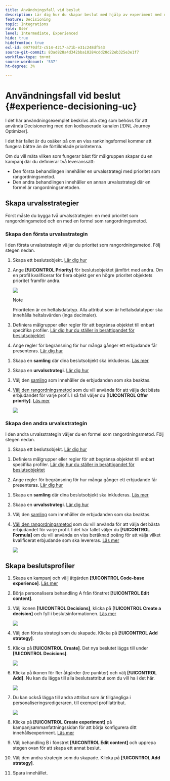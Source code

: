 ```yaml
---
title: Användningsfall vid beslut
description: Lär dig hur du skapar beslut med hjälp av experiment med den kodbaserade kanalen
feature: Decisioning
topic: Integrations
role: User
level: Intermediate, Experienced
hide: true
hidefromtoc: true
exl-id: 09770df2-c514-4217-a71b-e31c248df543
source-git-commit: 83ad828a4d342bba10284cdd20d22eb325e3e1f7
workflow-type: tm+mt
source-wordcount: '537'
ht-degree: 3%

---
```


# Användningsfall vid beslut {#experience-decisioning-uc}

I det här användningsexemplet beskrivs alla steg som behövs för att använda Decisionering med den kodbaserade kanalen [!DNL Journey Optimizer].

<!--In this use case, you create a campaign where you define two delivery treatments - each containing a different decision policy in order to measure which one performs best for your target audience.-->

I det här fallet är du osäker på om en viss rankningsformel kommer att fungera bättre än de förtilldelade prioriteterna.

Om du vill mäta vilken som fungerar bäst för målgruppen skapar du en kampanj där du definierar två leveranssätt:

<!--Set up the experiment such that:-->

* Den första behandlingen innehåller en urvalsstrategi med prioritet som rangordningsmetod.
* Den andra behandlingen innehåller en annan urvalsstrategi där en formel är rangordningsmetoden.

## Skapa urvalsstrategier

Först måste du bygga två urvalsstrategier: en med prioritet som rangordningsmetod och en med en formel som rangordningsmetod.

### Skapa den första urvalsstrategin

I den första urvalsstrategin väljer du prioritet som rangordningsmetod. Följ stegen nedan.

1. Skapa ett beslutsobjekt. [Lär dig hur](items.md)

1. Ange **[!UICONTROL Priority]** för beslutsobjektet jämfört med andra. Om en profil kvalificerar för flera objekt ger en högre prioritet objektets prioritet framför andra.

   ![](assets/exd-uc-item-priority.png)

   >[!NOTE]
   >
   >Prioriteten är en heltalsdatatyp. Alla attribut som är heltalsdatatyper ska innehålla heltalsvärden (inga decimaler).

1. Definiera målgrupper eller regler för att begränsa objektet till enbart specifika profiler. [Lär dig hur du ställer in berättigandet för beslutsobjektet](items.md#eligibility)

1. Ange regler för begränsning för hur många gånger ett erbjudande får presenteras. [Lär dig hur](items.md#capping)

<!--1. If needed, repeat the steps above to create one or more additional decision items.-->

1. Skapa en **samling** där dina beslutsobjekt ska inkluderas. [Läs mer](collections.md)

1. Skapa en **urvalsstrategi**. [Lär dig hur](selection-strategies.md#create-selection-strategy)

1. Välj den [samling](collections.md) som innehåller de erbjudanden som ska beaktas.

1. [Välj den rangordningsmetod](#select-ranking-method) som du vill använda för att välja det bästa erbjudandet för varje profil. I så fall väljer du **[!UICONTROL Offer priority]**. [Läs mer](selection-strategies.md#offer-priority)

   ![](assets/exd-uc-strategy-priority.png)

   <!--If multiple offers are eligible for this strategy, the [Offer priority](#offer-priority) method uses the value defined in the offers.-->

### Skapa den andra urvalsstrategin

I den andra urvalsstrategin väljer du en formel som rangordningsmetod. Följ stegen nedan.

1. Skapa ett beslutsobjekt. [Lär dig hur](items.md)

<!--1. Set the same **[!UICONTROL Priority]** as for the first decision item. TBC?-->

1. Definiera målgrupper eller regler för att begränsa objektet till enbart specifika profiler. [Lär dig hur du ställer in berättigandet för beslutsobjektet](items.md#eligibility)

1. Ange regler för begränsning för hur många gånger ett erbjudande får presenteras. [Lär dig hur](items.md#capping)

<!--1. If needed, repeat the steps above to create one or more additional decision items.-->

1. Skapa en **samling** där dina beslutsobjekt ska inkluderas. [Läs mer](collections.md)

1. Skapa en **urvalsstrategi**. [Lär dig hur](selection-strategies.md#create-selection-strategy)

1. Välj den [samling](collections.md) som innehåller de erbjudanden som ska beaktas.

1. [Välj den rangordningsmetod](#select-ranking-method) som du vill använda för att välja det bästa erbjudandet för varje profil. I det här fallet väljer du **[!UICONTROL Formula]** om du vill använda en viss beräknad poäng för att välja vilket kvalificerat erbjudande som ska levereras. [Läs mer](selection-strategies.md#ranking-formula)

   ![](assets/exd-uc-strategy-formula.png)

<!--
## Create decision items and selection strategies

You first need to create items, group them together in collections, set up rules and ranking methods. These elements will allow you to build selection strategies.

1. Navigate to **[!UICONTROL Decisioning]** > **[!UICONTROL Catalogs]** and create several decision items. Set constraints using audiences or rules to restrict each item to specific profiles only. [Learn more](items.md)

1. From the items list, click the **[!UICONTROL Edit schema]** button  and edit the custom attributes if needed. [Learn how to work with catalogs](catalogs.md)

1. Create **collections** to categorize and group your decision items according to your preferences. [Learn more](collections.md)

1. Create **decision rules** to determine to whom a decision item can be shown. [Learn more](rules.md)

1. Create **ranking methods** and apply them within decision strategies to determine the priority order for selecting decision items. [Learn more](ranking.md)

1. Build **selection strategies** that leverage collections, decision rules, and ranking methods to identify the decision items suitable for displaying to profiles. [Learn more](selection-strategies.md)
-->

## Skapa beslutsprofiler

<!--To present the best dynamic offer and experience to your visitors on your website or mobile app, add a decision policy to a code-based campaign.

Define two delivery treatments each containing a different decision policy.-->

1. Skapa en kampanj och välj åtgärden **[!UICONTROL Code-base experience]**. [Läs mer](../code-based/create-code-based.md)

1. Börja personalisera behandling A från fönstret **[!UICONTROL Edit content]**.

1. Välj ikonen **[!UICONTROL Decisions]**, klicka på **[!UICONTROL Create a decision]** och fyll i beslutsinformationen. [Läs mer](create-decision.md)

   ![](assets/decision-code-based-create.png)

1. Välj den första strategi som du skapade. Klicka på **[!UICONTROL Add strategy]**.

1. Klicka på **[!UICONTROL Create]**. Det nya beslutet läggs till under **[!UICONTROL Decisions]**.

   ![](assets/decision-code-based-decision-added.png)

1. Klicka på ikonen för fler åtgärder (tre punkter) och välj **[!UICONTROL Add]**. Nu kan du lägga till alla beslutsattribut som du vill ha i det här.

   ![](assets/decision-code-based-add-decision.png)

1. Du kan också lägga till andra attribut som är tillgängliga i personaliseringsredigeraren, till exempel profilattribut.

   ![](assets/decision-code-based-decision-profile-attribute.png)

1. Klicka på **[!UICONTROL Create experiment]** på kampanjsammanfattningssidan för att börja konfigurera ditt innehållsexperiment. [Läs mer](../content-management/content-experiment.md)

1. Välj behandling B i fönstret **[!UICONTROL Edit content]** och upprepa stegen ovan för att skapa ett annat beslut.

1. Välj den andra strategin som du skapade. Klicka på **[!UICONTROL Add strategy]**.

1. Spara innehållet.
